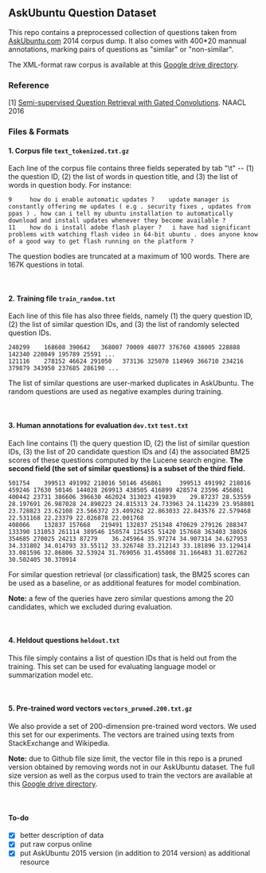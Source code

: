 ## AskUbuntu Question Dataset

This repo contains a preprocessed collection of questions taken from [AskUbuntu.com](http://www.askubuntu.com) 2014 corpus dump. It also comes with 400*20 mannual annotations, marking pairs of questions as "similar" or "non-similar".

The XML-format raw corpus is available at this [Google drive directory](https://drive.google.com/folderview?id=0B-btHzfJjPnobXZ0MndjSkxkRkk#list).

### Reference
[1] [Semi-supervised Question Retrieval with Gated Convolutions](http://arxiv.org/abs/1512.05726). NAACL 2016

### Files & Formats

#### 1. Corpus file ``text_tokenized.txt.gz``
Each line of the corpus file contains three fields seperated by tab "\t" -- (1) the question ID, (2) the list of words in question title, and (3) the list of words in question body. For instance:
```
9     how do i enable automatic updates ?    update manager is constantly offering me updates ( e.g . security fixes , updates from ppas ) . how can i tell my ubuntu installation to automatically download and install updates whenever they become available ?
11    how do i install adobe flash player ?   i have had significant problems with watching flash video in 64-bit ubuntu . does anyone know of a good way to get flash running on the platform ?
```
The question bodies are truncated at a maximum of 100 words. There are 167K questions in total.

<br>

#### 2. Training file ``train_random.txt``
Each line of this file has also three fields, namely (1) the query question ID, (2) the list of similar question IDs, and (3) the list of randomly selected question IDs. 
```
240299    168608 390642   368007 70009 48077 376760 438005 228888 142340 220049 195789 25591 ...
121116    278152 46624 291050   373136 325070 114969 366710 234216 379879 343950 237685 286190 ...
```
The list of similar questions are user-marked duplicates in AskUbuntu. The random questions are used as negative examples during training. 

<br>

#### 3. Human annotations for evaluation ``dev.txt`` ``test.txt``
Each line contains (1) the query question ID, (2) the list of similar question IDs, (3) the list of 20 candidate question IDs and (4) the associated BM25 scores of these questions computed by the Lucene search engine. **The second field (the set of similar questions) is a subset of the third field.** 
```
501754    399513 491992 218016 50146 456861     399513 491992 218016 459246 17630 50146 144028 269913 438505 416899 428574 23596 456861 400442 23731 386606 396630 462024 313023 419839    29.87237 28.53559 28.197691 26.987028 24.890223 24.815313 24.733963 24.114239 23.958801 23.728823 23.62108 23.566372 23.409262 22.863033 22.843576 22.579468 22.531168 22.23379 22.026878 22.001768
408066    132837 157668   219491 132837 251348 470629 279126 288347 133390 131053 261114 389546 150574 125455 51420 157668 363403 38026 354685 270025 24213 87279    36.245964 35.97274 34.907314 34.627953 34.331802 34.014793 33.55112 33.326748 33.212143 33.181896 33.129414 33.081596 32.86806 32.53924 31.769056 31.455008 31.166483 31.027262 30.502405 30.370914
```
For similar question retrieval (or classification) task, the BM25 scores can be used as a baseline, or as additional features for model combination.

**Note:** a few of the queries have zero similar questions among the 20 candidates, which we excluded during evaluation.

<br>

#### 4. Heldout questions ``heldout.txt``
This file simply contains a list of question IDs that is held out from the training. This set can be used for evaluating language model or summarization model etc.

<br>

#### 5. Pre-trained word vectors ``vectors_pruned.200.txt.gz``
We also provide a set of 200-dimension pre-trained word vectors. We used this set for our experiments. The vectors are trained using texts from StackExchange and Wikipedia. 

**Note:** due to Github file size limit, the vector file in this repo is a pruned version obtained by removing words not in our AskUbuntu dataset. The full size version as well as the corpus used to train the vectors are available at this [Google drive directory](https://drive.google.com/folderview?id=0B-btHzfJjPnobXZ0MndjSkxkRkk#list).

<br>

#### To-do
  - [x] better description of data
  - [x] put raw corpus online
  - [x] put AskUbuntu 2015 version (in addition to 2014 version) as additional resource
